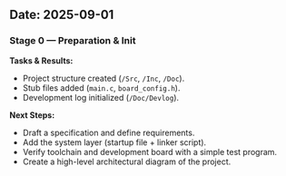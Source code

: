 ## Date: 2025-09-01
### Stage 0 — Preparation & Init

**Tasks & Results:**
* Project structure created (`/Src`, `/Inc`, `/Doc`).
* Stub files added (`main.c`, `board_config.h`).
* Development log initialized (`/Doc/Devlog`).

**Next Steps:**
* Draft a specification and define requirements.
* Add the system layer (startup file + linker script).
* Verify toolchain and development board with a simple test program.
* Create a high-level architectural diagram of the project.
